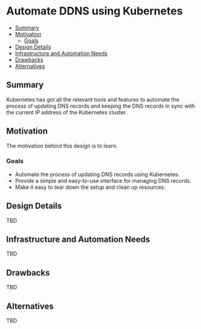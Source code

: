 # Automate DDNS using Kubernetes

- [Summary](#summary)
- [Motivation](#motivation)
  - [Goals](#goals)
- [Design Details](#design-details)
- [Infrastructure and Automation Needs](#infrastructure-and-automation-needs)
- [Drawbacks](#drawbacks)
- [Alternatives](#alternatives)

## Summary

Kubernetes has got all the relevant tools and features to automate the process of updating DNS records and
keeping the DNS records in sync with the current IP address of the Kubernetes cluster.

## Motivation

The motivation behind this design is to learn.

### Goals

- Automate the process of updating DNS records using Kubernetes.
- Provide a simple and easy-to-use interface for managing DNS records.
- Make it easy to tear down the setup and clean up resources.

## Design Details

TBD

## Infrastructure and Automation Needs

TBD

## Drawbacks

TBD

## Alternatives

TBD

